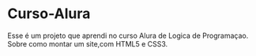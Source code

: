 # Curso-Alura
Esse é um projeto que aprendi no curso Alura de Logica de Programaçao.
Sobre como montar um site,com HTML5 e CSS3.
